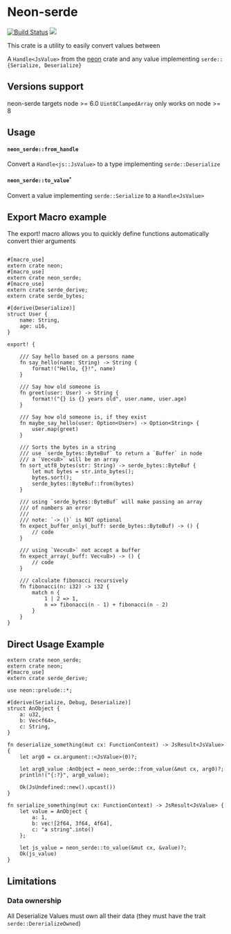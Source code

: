 Neon-serde
==========

[![Build Status](https://travis-ci.org/GabrielCastro/neon-serde.svg?branch=master)](https://travis-ci.org/GabrielCastro/neon-serde)
[![](https://meritbadge.herokuapp.com/neon-serde)](https://crates.io/crates/neon-serde)

This crate is a utility to easily convert values between

A `Handle<JsValue>` from the [neon](https://github.com/neon-bindings/neon) crate
and any value implementing `serde::{Serialize, Deserialize}`

## Versions support

neon-serde targets node >= 6.0
`Uint8ClampedArray` only works on node >= 8

## Usage

#### `neon_serde::from_handle`
Convert a `Handle<js::JsValue>` to
a type implementing `serde::Deserialize`

#### `neon_serde::to_value`˚
Convert a value implementing `serde::Serialize` to
a `Handle<JsValue>`

## Export Macro example
The export! macro allows you to quickly define functions automatically convert thier arguments

```rust,no_run

#[macro_use]
extern crate neon;
#[macro_use]
extern crate neon_serde;
#[macro_use]
extern crate serde_derive;
extern crate serde_bytes;

#[derive(Deserialize)]
struct User {
    name: String,
    age: u16,
}

export! {

    /// Say hello based on a persons name
    fn say_hello(name: String) -> String {
        format!("Hello, {}!", name)
    }

    /// Say how old someone is
    fn greet(user: User) -> String {
        format!("{} is {} years old", user.name, user.age)
    }

    /// Say how old someone is, if they exist
    fn maybe_say_hello(user: Option<User>) -> Option<String> {
        user.map(greet)
    }

    /// Sorts the bytes in a string
    /// use `serde_bytes::ByteBuf` to return a `Buffer` in node
    /// a `Vec<u8>` will be an array
    fn sort_utf8_bytes(str: String) -> serde_bytes::ByteBuf {
        let mut bytes = str.into_bytes();
        bytes.sort();
        serde_bytes::ByteBuf::from(bytes)
    }

    /// using `serde_bytes::ByteBuf` will make passing an array
    /// of numbers an error
    ///
    /// note: `-> ()` is NOT optional
    fn expect_buffer_only(_buff: serde_bytes::ByteBuf) -> () {
        // code
    }

    /// using `Vec<u8>` not accept a buffer
    fn expect_array(_buff: Vec<u8>) -> () {
        // code
    }

    /// calculate fibonacci recursively
    fn fibonacci(n: i32) -> i32 {
        match n {
            1 | 2 => 1,
            n => fibonacci(n - 1) + fibonacci(n - 2)
        }
    }
}

```


## Direct Usage Example

```rust,no_run
extern crate neon_serde;
extern crate neon;
#[macro_use]
extern crate serde_derive;

use neon::prelude::*;

#[derive(Serialize, Debug, Deserialize)]
struct AnObject {
    a: u32,
    b: Vec<f64>,
    c: String,
}

fn deserialize_something(mut cx: FunctionContext) -> JsResult<JsValue> {
    let arg0 = cx.argument::<JsValue>(0)?;

    let arg0_value :AnObject = neon_serde::from_value(&mut cx, arg0)?;
    println!("{:?}", arg0_value);

    Ok(JsUndefined::new().upcast())
}

fn serialize_something(mut cx: FunctionContext) -> JsResult<JsValue> {
    let value = AnObject {
        a: 1,
        b: vec![2f64, 3f64, 4f64],
        c: "a string".into()
    };

    let js_value = neon_serde::to_value(&mut cx, &value)?;
    Ok(js_value)
}
```

## Limitations

### Data ownership
All Deserialize Values must own all their data (they must have the trait `serde::DererializeOwned`)
